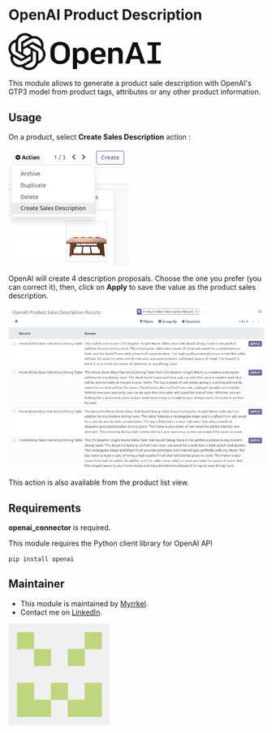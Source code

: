 OpenAI Product Description
==========================

[<img src="./static/img/openai_logo.svg" alt="OpenAI Logo" style="width:300px;"/>](https://openai.com/)

This module allows to generate a product sale description with OpenAI's GTP3 model from product tags, attributes or any other product information.

## Usage

On a product, select **Create Sales Description** action :

![image](./static/img/create_description_action.png)

OpenAI will create 4 description proposals. Choose the one you prefer (you can correct it), then, click on **Apply** to save the value as the product sales description.

![image](./static/img/results.png)

This action is also available from the product list view.



## Requirements

**openai_connector** is required. 

This module requires the Python client library for OpenAI API

    pip install openai

## Maintainer

* This module is maintained by [Myrrkel](https://github.com/myrrkel). 
* Contact me on [LinkedIn](https://www.linkedin.com/in/michel-perrocheau-ba17a4122). 

[<img src="./static/description/logo.png" style="width:200px;"/>](https://github.com/myrrkel)



